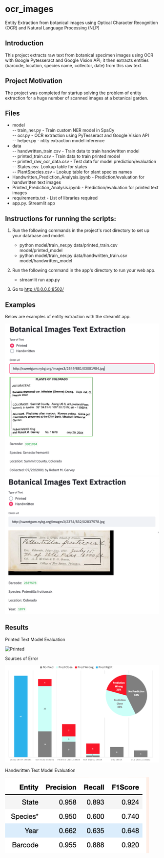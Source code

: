 # ocr_images
Entity Extraction from botanical images using Optical Character Recognition (OCR) and Natural Language Processing (NLP)

## Introduction
This project extracts raw text from botanical specimen images using OCR with Google Pytesseract and Google Vision API; it then extracts entities (barcode, location, species name, collector, date) from this raw text.

## Project Motivation
The project was completed for startup solving the problem of entity extraction for a huge number of scanned images at a botanical garden.

## Files

- model<br/>
 -- train_ner.py - Train custom NER model in SpaCy<br/>
 -- ocr.py - OCR extraction using PyTesseract and Google Vision API<br/>
 -- helper.py - ntity extraction model inference<br/>
- data<br/>
 -- handwritten_train.csv - Train data to train handwritten model<br/>
 -- printed_train.csv - Train data to train printed model<br/>
 -- printed_raw_ocr_data.csv - Test data for model prediction/evaluation<br/>
 -- States.csv. Lookup table for states<br/>
 -- PlantSpecies.csv - Lookup table for plant species names<br/>
- Handwritten_Prediction_Analysis.ipynb - Prediction/evaluation for handwritten text images<br/>
- Printed_Prediction_Analysis.ipynb - Prediction/evaluation for printed text images<br/>
- requirements.txt - List of libraries required<br/>
- app.py. Streamlit app<br/>

## Instructions for running the scripts:
1. Run the following commands in the project's root directory to set up your database and model.

    - python model/train_ner.py data/printed_train.csv model/printed_model
    - python model/train_ner.py data/handwritten_train.csv model/handwritten_model

2. Run the following command in the app's directory to run your web app.
    
    - streamlit run app.py

3. Go to http://0.0.0.0:8502/

## Examples

Below are examples of entity extraction with the streamlit app.

![SS 1](images/SS_1.png)
![SS 2](images/SS_2.png)

## Results

Printed Text Model Evaluation

![Printed](images/Printed_Reults.png)

Sources of Error

![Error](images/Printed_Errors.png)

Handwritten Text Model Evaluation

![Handwritten](images/Handwritten_Results.png)




